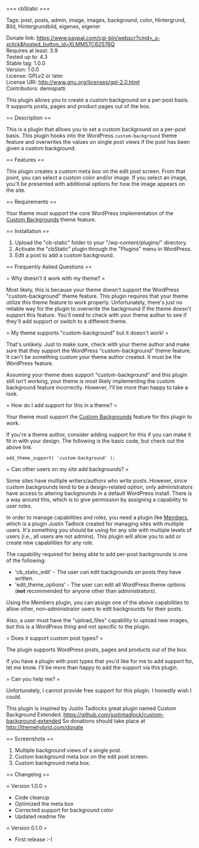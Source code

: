 === cbStatic ===

Tags: post, posts, admin, image, images, background, color, Hintergrund, Bild, Hintergrundbild, eigenes, eigener  

Donate link: https://www.paypal.com/cgi-bin/webscr?cmd=_s-xclick&hosted_button_id=XLMMS7C62S76Q  
Requires at least: 3.9  
Tested up to: 4.3  
Stable tag: 1.0.0  
Version: 1.0.0  
License: GPLv2 or later  
License URI: http://www.gnu.org/licenses/gpl-2.0.html  
Contributors: demispatti  

This plugin allows you to create a custom background on a per-post basis. It supports posts, pages and product pages out of the box.



== Description ==

This is a plugin that allows you to set a custom background on a per-post basis.  This plugin hooks into the WordPress `custom-background` theme feature and overwrites the values on single post views if the post has been given a custom background.



== Features ==

This plugin creates a custom meta box on the edit post screen.  From that point, you can select a custom color and/or image.  If you select an image, you'll be presented with additional options for how the image appears on the site.



== Requirements ==

Your theme must support the core WordPress implementation of the [Custom Backgrounds](http://codex.wordpress.org/Custom_Backgrounds) theme feature.



== Installation ==

1. Upload the "cb-static" folder to your "/wp-content/plugins/" directory.
2. Activate the "cbStatic" plugin through the "Plugins" menu in WordPress.
3. Edit a post to add a custom background.



== Frequently Asked Questions ==



= Why doesn't it work with my theme? =

Most likely, this is because your theme doesn't support the WordPress "custom-background" theme feature.  This plugin requires that your theme utilize this theme feature to work properly.  Unfortunately, there's just no reliable way for the plugin to overwrite the background if the theme doesn't support this feature.  You'll need to check with your theme author to see if they'll add support or switch to a different theme.



= My theme supports "custom-background" but it doesn't work! =

That's unlikely.  Just to make sure, check with your theme author and make sure that they support the WordPress "custom-background" theme feature.  It can't be something custom your theme author created.  It must be the WordPress feature.

Assuming your theme does support "custom-background" and this plugin still isn't working, your theme is most likely implementing the custom background feature incorrectly.  However, I'll be more than happy to take a look.



= How do I add support for this in a theme? =

Your theme must support the [Custom Backgrounds](http://codex.wordpress.org/Custom_Backgrounds) feature for this plugin to work.

If you're a theme author, consider adding support for this if you can make it fit in with your design.  The following is the basic code, but check out the above link.

	add_theme_support( 'custom-background' );



= Can other users on my site add backgrounds? =

Some sites have multiple writers/authors who write posts.  However, since custom backgrounds tend to be a design-related option, only administrators have access to altering backgrounds in a default WordPress install.  There is a way around this, which is to give permission by assigning a capability to user roles.

In order to manage capabilities and roles, you need a plugin like [Members](http://wordpress.org/plugins/members), which is a plugin Justin Tadlock created for managing sites with multiple users.  It's something you should be using for any site with multiple levels of users (i.e., all users are not admins).  This plugin will allow you to add or create new capabilities for any role.

The capability required for being able to add per-post backgrounds is one of the following:

* 'cb_static_edit' - The user can edit backgrounds on posts they have written.
* 'edit_theme_options' - The user can edit all WordPress theme options (**not** recommended for anyone other than administrators).

Using the Members plugin, you can assign one of the above capabilities to allow other, non-administrator users to edit backgrounds for their posts.

Also, a user must have the "upload_files" capability to upload new images, but this is a WordPress thing and not specific to the plugin.



= Does it support custom post types? =

The plugin supports WordPress posts, pages and products out of the box.

If you have a plugin with post types that you'd like for me to add support for, let me know.  I'll be more than happy to add the support via this plugin.



= Can you help me? =

Unfortunately, I cannot provide free support for this plugin. I honestly wish I could.

This plugin is inspired by Justin Tadlocks great plugin named Custom Background Extended. https://github.com/justintadlock/custom-background-extended So donations should take place at http://themehybrid.com/donate



== Screenshots ==

1. Multiple background views of a single post.
2. Custom background meta box on the edit post screen.
3. Custom background meta box.



== Changelog ==



= Version 1.0.0 =

* Code cleanup
* Optimized the meta box
* Corrected support for background color
* Updated readme file



= Version 0.1.0 =

* First release :-)
